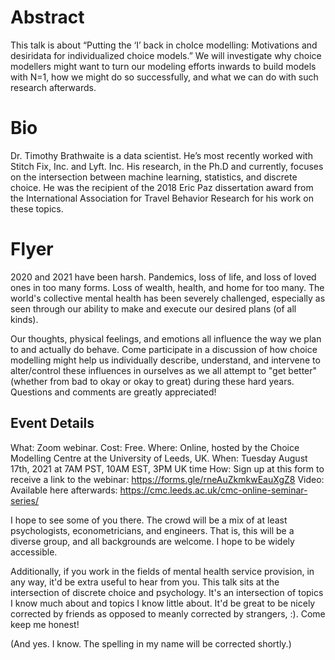 # Abstract

This talk is about
“Putting the ‘I’ back in choIce modelling:
Motivations and desiridata for individualized choice models.”
We will investigate why choice modellers might want to turn our modeling efforts
inwards to build models with N=1, how we might do so successfully,
and what we can do with such research afterwards.


# Bio

Dr. Timothy Brathwaite is a data scientist.
He’s most recently worked with Stitch Fix, Inc. and Lyft. Inc.
His research, in the Ph.D and currently, focuses on the intersection between
machine learning, statistics, and discrete choice.
He was the recipient of the 2018 Eric Paz dissertation award
from the International Association for Travel Behavior Research
for his work on these topics.


# Flyer

2020 and 2021 have been harsh.
Pandemics, loss of life, and loss of loved ones in too many forms.
Loss of wealth, health, and home for too many.
The world's collective mental health has been severely challenged,
especially as seen through our ability to make and execute our desired plans
(of all kinds).

Our thoughts, physical feelings, and emotions
all influence the way we plan to and actually do behave.
Come participate in a discussion of
how choice modelling might help us individually
describe, understand, and intervene to alter/control
these influences in ourselves as we all attempt to "get better"
(whether from bad to okay or okay to great) during these hard years.
Questions and comments are greatly appreciated!

Event Details
-------------

What: Zoom webinar.
Cost: Free.
Where:
  Online, hosted by the Choice Modelling Centre at the University of Leeds, UK.
When:
  Tuesday August 17th, 2021 at 7AM PST, 10AM EST, 3PM UK time
How:
  Sign up at this form to receive a link to the webinar:
  https://forms.gle/rneAuZkmkwEauXgZ8
Video:
  Available here afterwards:
  https://cmc.leeds.ac.uk/cmc-online-seminar-series/

I hope to see some of you there.
The crowd will be a mix of
at least psychologists, econometricians, and engineers.
That is, this will be a diverse group, and all backgrounds are welcome.
I hope to be widely accessible.

Additionally, if you work in the fields of mental health service provision,
in any way, it'd be extra useful to hear from you.
This talk sits at the intersection of discrete choice and psychology.
It's an intersection of topics I know much about and topics I know little about.
It'd be great to be nicely corrected by friends
as opposed to meanly corrected by strangers, :).
Come keep me honest!

(And yes. I know. The spelling in my name will be corrected shortly.)
